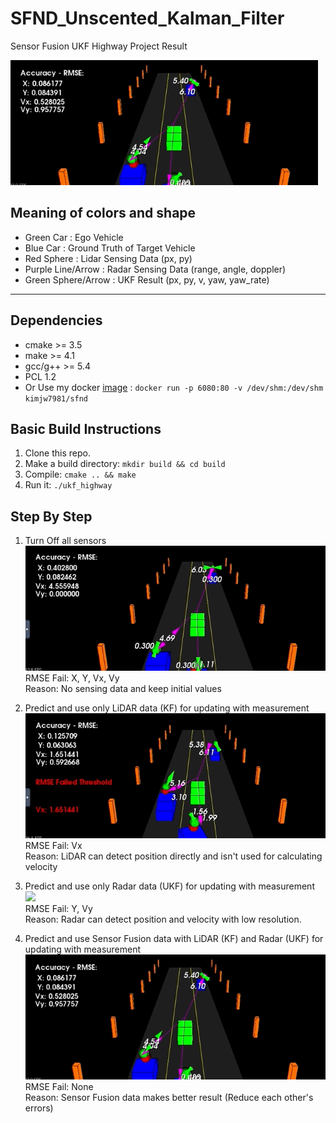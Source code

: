 # SFND_Unscented_Kalman_Filter
Sensor Fusion UKF Highway Project Result

<img src="media/UKF_result.gif" height="200" />

## Meaning of colors and shape

 - Green Car : Ego Vehicle
 - Blue Car : Ground Truth of Target Vehicle
 - Red Sphere : Lidar Sensing Data (px, py)
 - Purple Line/Arrow : Radar Sensing Data (range, angle, doppler)
 - Green Sphere/Arrow : UKF Result (px, py, v, yaw, yaw_rate)

---

## Dependencies
* cmake >= 3.5
* make >= 4.1
* gcc/g++ >= 5.4
* PCL 1.2
* Or Use my docker [image](https://hub.docker.com/r/kimjw7981/sfnd) : `docker run -p 6080:80 -v /dev/shm:/dev/shm kimjw7981/sfnd`

## Basic Build Instructions

1. Clone this repo.
2. Make a build directory: `mkdir build && cd build`
3. Compile: `cmake .. && make`
4. Run it: `./ukf_highway`

## Step By Step
1. Turn Off all sensors\
  <img src="media/NoSense.gif" height="200" />\
  RMSE Fail: X, Y, Vx, Vy\
  Reason: No sensing data and keep initial values
  
2. Predict and use only LiDAR data (KF) for updating with measurement\
  <img src="media/KF_LiDAR.gif" height="200" />\
  RMSE Fail: Vx\
  Reason: LiDAR can detect position directly and isn't used for calculating velocity

3. Predict and use only Radar data (UKF) for updating with measurement\
  <img src="media/UKF_Radar.gif" height="200" />\
  RMSE Fail: Y, Vy\
  Reason: Radar can detect position and velocity with low resolution.

4. Predict and use Sensor Fusion data with LiDAR (KF) and Radar (UKF) for updating with measurement\
  <img src="media/UKF_result.gif" height="200" />\
  RMSE Fail: None\
  Reason: Sensor Fusion data makes better result (Reduce each other's errors)
